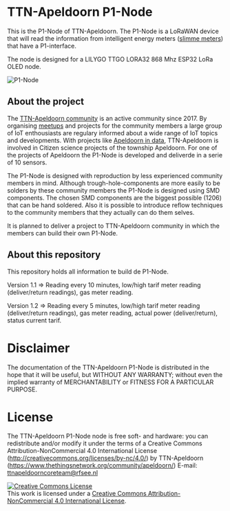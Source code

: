 # TTN-Apeldoorn P1-Node
This is the P1-Node of TTN-Apeldoorn. The P1-Node is a LoRaWAN device that will read the information from intelligent energy meters (<a href="https://nl.wikipedia.org/wiki/Slimme_meter" target="_blank">slimme meters</a>) that have a P1-interface. 

The node is designed for a LILYGO TTGO LORA32 868 Mhz ESP32 LoRa OLED node. 

![P1-Node](images/P1NodeOnWhite.png "P1-Node")

## About the project
The <a rel="TTN-Apeldoorn community" href="https://www.thethingsnetwork.org/community/apeldoorn/">TTN-Apeldoorn community</a> is an active community since 2017. By organising <a rel="TTN-Apeldoorn meetups" href="https://www.meetup.com/LoRa-Network-in-Apeldoorn-Growing-Meetup/">meetups</a> and projects for the community members a large group of IoT enthousiasts are regulary informed about a wide range of IoT topics and developments. With projects like <a rel="Apeldoorn in data" href="Apeldoorn in data">Apeldoorn in data</a>, TTN-Apeldoorn is involved in Citizen science projects of the township Apeldoorn. For one of the projects of Apeldoorn the P1-Node is developed and deliverde in a serie of 10 sensors.

The P1-Node is designed with reproduction by less experienced community members in mind. Although trough-hole-components are more easily to be solders by these community members the P1-Node is designed using SMD components. The chosen SMD components are the biggest possible (1206) that can be hand soldered. Also it is possible to introduce reflow techniques to the community members that they actually can do them selves. 

It is planned to deliver a project to TTN-Apeldoorn community in which the members can build their own P1-Node.

## About this repository
This repository holds all information te build de P1-Node.

Version 1.1 => Reading every 10 minutes, low/high tarif meter reading (deliver/return readings), gas meter reading.

Version 1.2 => Reading every 5 minutes, low/high tarif meter reading (deliver/return readings), gas meter reading, actual power (deliver/return), status current tarif.



# Disclaimer
The documentation of the TTN-Apeldoorn P1-Node is distributed in the hope that it will be useful, but WITHOUT ANY WARRANTY; without even the 
implied warranty of MERCHANTABILITY or FITNESS FOR A PARTICULAR PURPOSE.

# License
The TTN-Apeldoorn P1-Node node is free soft- and hardware:
you can redistribute and/or modify it under the terms of a Creative Commons Attribution-NonCommercial 4.0 International License (http://creativecommons.org/licenses/by-nc/4.0/) by TTN-Apeldoorn (https://www.thethingsnetwork.org/community/apeldoorn/) E-mail: ttnapeldoorncoreteam@rfsee.nl

<a rel="license" href="http://creativecommons.org/licenses/by-nc/4.0/"><img alt="Creative Commons License" style="border-width:0" src="https://i.creativecommons.org/l/by-nc/4.0/88x31.png" /></a><br />This work is licensed under a <a rel="license" href="http://creativecommons.org/licenses/by-nc/4.0/">Creative Commons Attribution-NonCommercial 4.0 International License</a>.